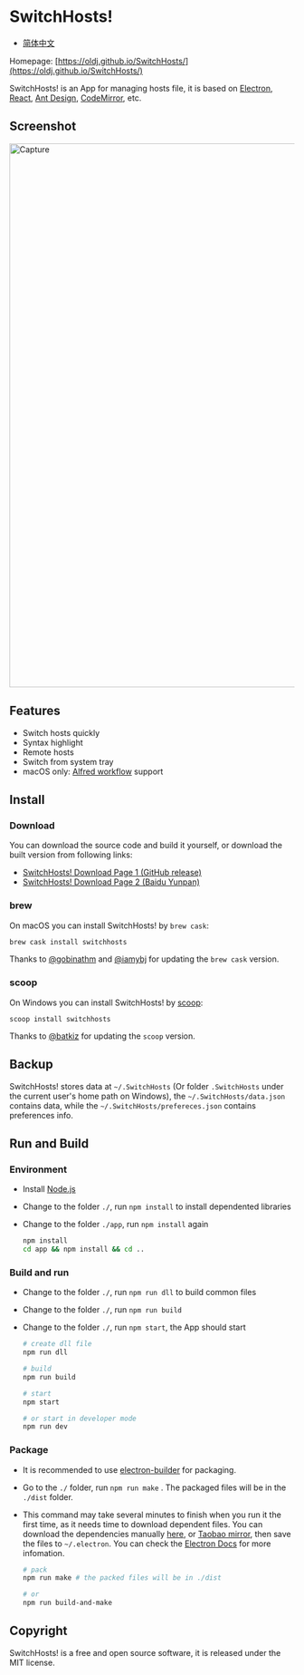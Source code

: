 # SwitchHosts!

 - [简体中文](README_cn.md)

Homepage: [https://oldj.github.io/SwitchHosts/](https://oldj.github.io/SwitchHosts/)

SwitchHosts! is an App for managing hosts file, it is based on [Electron](http://electron.atom.io/), [React](https://facebook.github.io/react/), [Ant Design](https://ant.design), [CodeMirror](http://codemirror.net/), etc.

## Screenshot

<img src="https://raw.githubusercontent.com/oldj/SwitchHosts/master/screenshots/sh_light.png" alt="Capture" width="960">


## Features

 - Switch hosts quickly
 - Syntax highlight
 - Remote hosts
 - Switch from system tray
 - macOS only: [Alfred workflow](http://www.packal.org/workflow/switchhosts) support


## Install

### Download

You can download the source code and build it yourself, or download the built version from following links:

 - [SwitchHosts! Download Page 1 (GitHub release)](https://github.com/oldj/SwitchHosts/releases)
 - [SwitchHosts! Download Page 2 (Baidu Yunpan)](http://pan.baidu.com/share/link?shareid=150951&uk=3607385901)

### brew

On macOS you can install SwitchHosts! by `brew cask`:

```bash
brew cask install switchhosts
```

Thanks to [@gobinathm](https://github.com/gobinathm) and [@iamybj](https://github.com/iamybj) for updating the `brew cask` version.

### scoop

On Windows you can install SwitchHosts! by [scoop](https://scoop.sh/):

```
scoop install switchhosts
```

Thanks to [@batkiz](https://github.com/batkiz) for updating the `scoop` version.

## Backup

SwitchHosts! stores data at `~/.SwitchHosts` (Or folder `.SwitchHosts` under the current user's home path on Windows), the `~/.SwitchHosts/data.json` contains data, while the `~/.SwitchHosts/prefereces.json` contains preferences info.


## Run and Build

### Environment

 - Install [Node.js](https://nodejs.org/)
 - Change to the folder `./`, run `npm install` to install dependented libraries
 - Change to the folder `./app`, run `npm install` again

    ```bash
    npm install
    cd app && npm install && cd ..
    ```

### Build and run

 - Change to the folder `./`, run `npm run dll` to build common files
 - Change to the folder `./`, run `npm run build`
 - Change to the folder `./`, run `npm start`, the App should start

    ```bash
    # create dll file
    npm run dll
 
    # build
    npm run build

    # start
    npm start

    # or start in developer mode
    npm run dev
    ```

### Package

 - It is recommended to use [electron-builder](https://github.com/electron-userland/electron-builder) for packaging.
 - Go to the `./` folder, run `npm run make` . The packaged files will be in the `./dist` folder.
 - This command may take several minutes to finish when you run it the first time, as it needs time to download dependent files. You can download the dependencies manually [here](https://github.com/electron/electron/releases), or [Taobao mirror](https://npm.taobao.org/mirrors/electron/), then save the files to `~/.electron`. You can check the [Electron Docs](http://electron.atom.io/docs/) for more infomation.

    ```bash
    # pack
    npm run make # the packed files will be in ./dist

    # or 
    npm run build-and-make
    ```

## Copyright

SwitchHosts! is a free and open source software, it is released under the MIT license.
